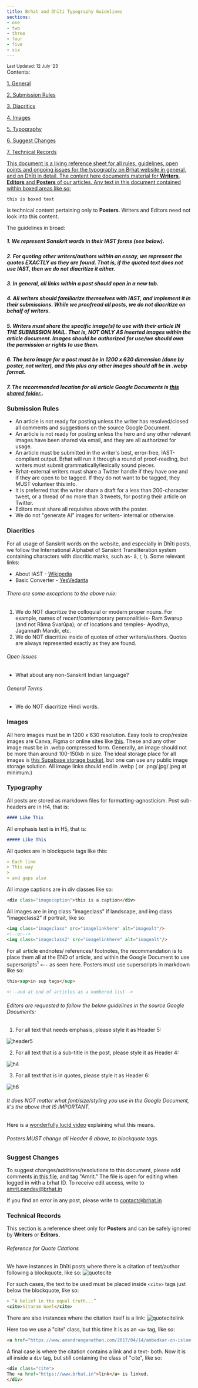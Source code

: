 ```yaml
---
title: Bṛhat and Dhīti Typography Guidelines
sections: 
- one
- two
- three
- four
- five
- six
---
```


<div class="p-bot-32">
<small>Last Updated: 12 July '23</small>
</div>

<div class="contents null">
Contents:
</div>
<div class="contentlist">
	<p><a href=#one>1. General</a></p>
	<p><a href=#two>2. Submission Rules</p>	
	<p><a href=#three>3. Diacritics</p>
	<p><a href=#four>4. Images</p>
	<p><a href=#five>5. Typography</p>
	<p><a href=#six>6. Suggest Changes</p>
	<p><a href=#seven>7. Technical Records</p>
</div>



<div id="one"></div>


This document is a living reference sheet for all rules, guidelines, open points and ongoing issues for the typography on Bṛhat website in general, and on Dhīti in detail. The content here documents material for **Writers**, **Editors** and **Posters** of our articles. Any text in this document contained within boxed areas like so:

```markdown
this is boxed text
```

is technical content pertaining only to **Posters**. Writers and Editors need not look into this content.

The guidelines in broad:

##### 1. We represent Sanskrit words in their IAST forms (see below).
##### 2. For quoting other writers/authors within an essay, we represent the quotes EXACTLY as they are found. That is, if the quoted text does not use IAST, then we do not diacritize it either.
##### 3. In general, all links within a post should open in a new tab. 
##### 4. All writers should familiarize themselves with IAST, and implement it in their submissions. While we proofread all posts, we do not diacritize on behalf of writers.
##### 5. Writers must share the specific image(s) to use with their article IN THE SUBMISSION MAIL. That is, NOT ONLY AS inserted images within the article document. Images should be authorized for use/we should own the permission or rights to use them. 
##### 6. The hero image for a post must be in 1200 x 630 dimension (done by poster, not writer), and this plus any other images should all be in .webp format. 
##### 7. The recommended location for all article Google Documents is [this shared folder.](https://drive.google.com/drive/folders/1hj763vEa-__O2649T0ZO96jJqnaqdonj?usp=sharing). 


<div id="two"></div>

### Submission Rules
- An article is not ready for posting unless the writer has resolved/closed all comments and suggestions on the source Google Document.
- An article is not ready for posting unless the hero and any other relevant images have been shared via email, and they are all authorized for usage.
- An article must be submitted in the writer's best, error-free, IAST-compliant output. Bṛhat will run it through a round of proof-reading, but writers must submit grammatically/lexically sound pieces. 
- Bṛhat-external writers must share a Twitter handle if they have one and if they are open to be tagged. If they do not want to be tagged, they MUST volunteer this info.
- It is preferred that the writer share a draft for a less than 200-character tweet, or a thread of no more than 3 tweets, for posting their article on Twitter.
- Editors must share all requisites above with the poster.
- We do not "generate AI" images for writers- internal or otherwise.


<div id="three"></div>

### Diacritics
For all usage of Sanskrit words on the website, and especially in Dhīti posts, we follow the International Alphabet of Sanskrit Transliteration system containing characters with diacritic marks, such as- ā, ṛ, ḥ. Some relevant links:
- About IAST - [Wikipedia](https://en.wikipedia.org/wiki/International_Alphabet_of_Sanskrit_Transliteration)
- Basic Converter - [YesVedanta](https://www.yesvedanta.com/transliterate/)

###### There are some exceptions to the above rule:
1. We do NOT diacritize the colloquial or modern proper nouns. For example, names of recent/contemporary personalitieis- Ram Swarup (and not Rāma Svarūpa); or of locations and temples- Ayodhya, Jagannath Mandir, etc.
2. We do NOT diacritize inside of quotes of other writers/authors. Quotes are always represented exactly as they are found.

###### Open Issues
- What about any non-Sanskrit Indian language?

###### General Terms
- We do NOT diacritize Hindi words. 

<div id="four"></div>

### Images
All hero images must be in 1200 x 630 resolution. Easy tools to crop/resize images are Canva, Figma or online sites like [this](https://picresize.com/en/edit). 
These and any other image must be in .webp compressed form. Generally, an image should not be more than around 100-150kb in size.
The ideal storage place for all images is [this Supabase storage bucket](https://app.supabase.com/project/rnfvzaelmwbbvfbsppir/storage/buckets/brhatwebsite), but one can use any public image storage solution. All image links should end in .webp ( or .png/.jpg/.jpeg at minimum.)

<div id="five"></div>

### Typography
All posts are stored as markdown files for formatting-agnosticism. Post sub-headers are in H4, that is:

```markdown
#### Like This
```

All emphasis text is in H5, that is:

```markdown
##### Like This
```

All quotes are in blockquote tags like this:

```markdown
> Each line
> This way
>
> and gaps also
```

All image captions are in div classes like so:

```html
<div class="imagecaption">this is a caption</div>
```

All images are in img class "imageclass" if landscape, and img class "imageclass2" if portrait, like so:

```html
<img class="imageclass" src="imagelinkhere" alt="imagealt"/>
<!--or-->
<img class="imageclass2" src="imagelinkhere" alt="imagealt"/>
```

For all article endnotes/ references/ footnotes, the recommendation is to place them all at the END of article, and within the Google Document to use superscripts<sup>1</sup> `<--` as seen here. Posters must use superscripts in markdown like so:

```html
this<sup>in sup tags</sup>

<!--and at end of articles as a numbered list-->
```

###### Editors are requested to follow the below guidelines in the source Google Documents:
1. For all text that needs emphasis, please style it as Header 5:

<img class="imageclass" src="/images/header5.png" alt="header5"/>

2. For all text that is a sub-title in the post, please style it as Header 4:

<img class="imageclass" src="/images/header4.png" alt="h4"/>

3. For all text that is in quotes, please style it as Header 6:

<img class="imageclass" src="/images/header6.png" alt="h6"/>

###### It does NOT matter what font/size/styling you use in the Google Document, it's the above that IS IMPORTANT.
Here is a [wonderfully lucid video](https://www.loom.com/share/8d6c49027b2e4b0fb51bb03d9e01797b?sid=7f56f8ce-e5e8-4b90-853a-3a10859e1349) explaining what this means.

###### Posters MUST change all Header 6 above, to blockquote tags.

<div id="six"></div>

### Suggest Changes
To suggest changes/additions/resolutions to this document, please add comments [in this file](https://docs.google.com/document/d/13dfTYcXPqDRLgOlmw55ldMvvvch1597TR9DLCF3Jnsc/edit?usp=sharing), and tag "Amrit." The file is open for editing when logged in with a brhat ID. To receive edit access, write to amrit.pandey@brhat.in  


If you find an error in any post, please write to contact@brhat.in

<div id="seven"></div>

### Technical Records
This section is a reference sheet only for **Posters** and can be safely ignored by **Writers** or **Editors.**

###### Reference for Quote Citations
We have instances in Dhīti posts where there is a citation of text/author following a blockquote, like so:
<img class="imageclass m-bot-16" src="/images/quotecite.png" alt="quotecite"/>

For such cases, the text to be used must be placed inside `<cite>` tags just below the blockquote, like so:
```markdown
> “A belief in the equal truth...”
<cite>Sitaram Goel</cite>
```

There are also instances where the citation itself is a link:
<img class="imageclass m-bot-16" src="/images/quotecitelink.png" alt="quotecitelink"/>

Here too we use a "cite" class, but this time it is as an `<a>` tag, like so:
```html
<a href="https://www.anandranganathan.com/2017/04/14/ambedkar-on-islam-the-story-that-must-not-be-told/" class="cite">Dr B. R. Ambedkar</a>
```

A final case is where the citation contains a link and a text- both. Now it is all inside a `div` tag, but still containing the class of "cite", like so:
```html
<div class="cite">
The <a href="https://www.brhat.in">link</a> is linked.
</div>
```